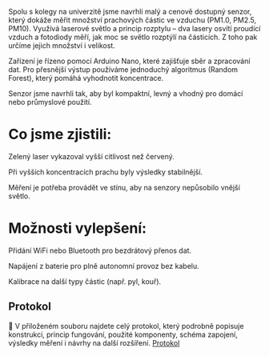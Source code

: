 Spolu s kolegy na univerzitě jsme navrhli malý a cenově dostupný senzor, který dokáže měřit množství prachových částic ve vzduchu (PM1.0, PM2.5, PM10). Využívá laserové světlo a princip rozptylu – dva lasery osvítí proudící vzduch a fotodiody měří, jak moc se světlo rozptýlí na částicích. Z toho pak určíme jejich množství i velikost.

Zařízení je řízeno pomocí Arduino Nano, které zajišťuje sběr a zpracování dat. Pro přesnější výstup používáme jednoduchý algoritmus (Random Forest), který pomáhá vyhodnotit koncentrace.

Senzor jsme navrhli tak, aby byl kompaktní, levný a vhodný pro domácí nebo průmyslové použití.

# Co jsme zjistili:
Zelený laser vykazoval vyšší citlivost než červený.

Při vyšších koncentracích prachu byly výsledky stabilnější.

Měření je potřeba provádět ve stínu, aby na senzory nepůsobilo vnější světlo.

# Možnosti vylepšení:
Přidání WiFi nebo Bluetooth pro bezdrátový přenos dat.

Napájení z baterie pro plně autonomní provoz bez kabelu.

Kalibrace na další typy částic (např. pyl, kouř).

## Protokol

📄 V přiloženém souboru najdete celý protokol, který podrobně popisuje konstrukci, princip fungování, použité komponenty, schéma zapojení, výsledky měření i návrhy na další rozšíření. 
[Protokol](./Protokol)
